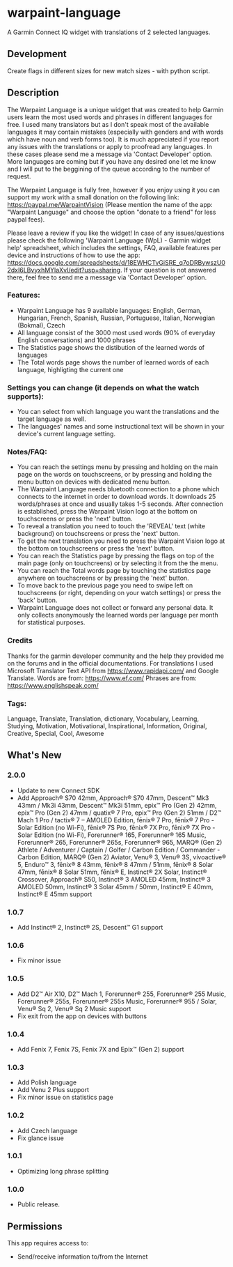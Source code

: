 # warpaint-language
A Garmin Connect IQ widget with translations of 2 selected languages.

## Development
Create flags in different sizes for new watch sizes - with python script.

## Description

The Warpaint Language is a unique widget that was created to help Garmin users learn the most used words and phrases in different languages for free. I used many translators but as I don't speak most of the available languages it may contain mistakes (especially with genders and with words which have noun and verb forms too). It is much appreciated if you report any issues with the translations or apply to proofread any languages. In these cases please send me a message via 'Contact Developer' option. 
More languages are coming but if you have any desired one let me know and I will put to the beggining of the queue according to the number of request.

The Warpaint Language is fully free, however if you enjoy using it you can support my work with a small donation on the following link: https://paypal.me/WarpaintVision (Please mention the name of the app: "Warpaint Language" and choose the option "donate to a friend" for less paypal fees).

Please leave a review if you like the widget!
In case of any issues/questions please check the following 'Warpaint Language (WpL) - Garmin widget help' spreadsheet, which includes the settings, FAQ, available features per device and instructions of how to use the app: https://docs.google.com/spreadsheets/d/18EWHCTvGiSRE_q7oDRBywszU02dxI6LBvyxhMYlaXvI/edit?usp=sharing. If your question is not answered there, feel free to send me a message via 'Contact Developer' option.

### Features:
- Warpaint Language has 9 available languages: English, German, Hungarian, French, Spanish, Russian, Portuguese, Italian, Norwegian (Bokmal), Czech
- All language consist of the 3000 most used words (90% of everyday English conversations) and 1000 phrases
- The Statistics page shows the distibution of the learned words of languages
- The Total words page shows the number of learned words of each language, highligting the current one

### Settings you can change (it depends on what the watch supports):
- You can select from which language you want the translations and the target language as well.
- The languages' names and some instructional text will be shown in your device's current language setting.

### Notes/FAQ:
- You can reach the settings menu by pressing and holding on the main page on the words on touchscreens, or by pressing and holding the menu button on devices with dedicated menu button.
- The Warpaint Language needs bluetooth connection to a phone which connects to the internet in order to download words. It downloads 25 words/phrases at once and usually takes 1-5 seconds. After connection is established, press the Warpaint Vision logo at the bottom on touchscreens or press the 'next' button.
- To reveal a translation you need to touch the 'REVEAL' text (white background) on touchscreens or press the 'next' button.
- To get the next translation you need to press the Warpaint Vision logo at the bottom on touchscreens or press the 'next' button.
- You can reach the Statistics page by pressing the flags on top of the main page (only on touchcreens) or by selecting it from the the menu.
- You can reach the Total words page by touching the statistics page anywhere on touchscreens or by pressing the 'next' button.
- To move back to the previous page you need to swipe left on touchscreens (or right, depending on your watch settings) or press the 'back' button.
- Warpaint Language does not collect or forward any personal data. It only collects anonymously the learned words per language per month for statistical purposes.

### Credits
Thanks for the garmin developer community and the help they provided me on the forums and in the official documentations.
For translations I used Microsoft Translator Text API from https://www.rapidapi.com/ and Google Translate.
Words are from: https://www.ef.com/
Phrases are from: https://www.englishspeak.com/

### Tags: 
Language, Translate, Translation, dictionary, Vocabulary, Learning, Studying, Motivation, Motivational, Inspirational, Information, Original, Creative, Special, Cool, Awesome

## What's New

### 2.0.0
- Update to new Connect SDK
- Add Approach® S70 42mm, Approach® S70 47mm, Descent™ Mk3 43mm / Mk3i 43mm, Descent™ Mk3i 51mm, epix™ Pro (Gen 2) 42mm, epix™ Pro (Gen 2) 47mm / quatix® 7 Pro, epix™ Pro (Gen 2) 51mm / D2™ Mach 1 Pro / tactix® 7 – AMOLED Edition, fēnix® 7 Pro, fēnix® 7 Pro - Solar Edition (no Wi-Fi), fēnix® 7S Pro, fēnix® 7X Pro, fēnix® 7X Pro - Solar Edition (no Wi-Fi), Forerunner® 165, Forerunner® 165 Music, Forerunner® 265, Forerunner® 265s, Forerunner® 965, MARQ® (Gen 2) Athlete / Adventurer / Captain / Golfer / Carbon Edition / Commander - Carbon Edition, MARQ® (Gen 2) Aviator, Venu® 3, Venu® 3S, vívoactive® 5, Enduro™ 3, fēnix® 8 43mm, fēnix® 8 47mm / 51mm, fēnix® 8 Solar 47mm, fēnix® 8 Solar 51mm, fēnix® E, Instinct® 2X Solar, Instinct® Crossover, Approach® S50, Instinct® 3 AMOLED 45mm, Instinct® 3 AMOLED 50mm, Instinct® 3 Solar 45mm / 50mm, Instinct® E 40mm, Instinct® E 45mm support
### 1.0.7
- Add Instinct® 2, Instinct® 2S, Descent™ G1 support
### 1.0.6
- Fix minor issue
### 1.0.5
- Add D2™ Air X10, D2™ Mach 1, Forerunner® 255, Forerunner® 255 Music, Forerunner® 255s, Forerunner® 255s Music, Forerunner® 955 / Solar, Venu® Sq 2, Venu® Sq 2 Music support
- Fix exit from the app on devices with buttons
### 1.0.4
- Add Fenix 7, Fenix 7S, Fenix 7X and Epix™ (Gen 2) support
### 1.0.3
- Add Polish language
- Add Venu 2 Plus support
- Fix minor issue on statistics page
### 1.0.2
- Add Czech language
- Fix glance issue
### 1.0.1
- Optimizing long phrase splitting
### 1.0.0
- Public release.

## Permissions
This app requires access to:

- Send/receive information to/from the Internet
